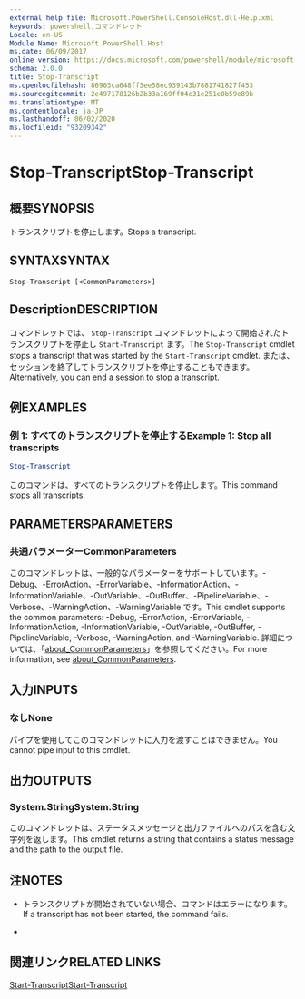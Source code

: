```yaml
---
external help file: Microsoft.PowerShell.ConsoleHost.dll-Help.xml
keywords: powershell,コマンドレット
Locale: en-US
Module Name: Microsoft.PowerShell.Host
ms.date: 06/09/2017
online version: https://docs.microsoft.com/powershell/module/microsoft.powershell.host/stop-transcript?view=powershell-7.1&WT.mc_id=ps-gethelp
schema: 2.0.0
title: Stop-Transcript
ms.openlocfilehash: 86903ca648ff3ee58ec939143b7881741827f453
ms.sourcegitcommit: 2e497178126b2b33a169ff04c31e251e0b59e89b
ms.translationtype: MT
ms.contentlocale: ja-JP
ms.lasthandoff: 06/02/2020
ms.locfileid: "93209342"
---
```

# <span data-ttu-id="8b216-103">Stop-Transcript</span><span class="sxs-lookup"><span data-stu-id="8b216-103">Stop-Transcript</span></span>

## <span data-ttu-id="8b216-104">概要</span><span class="sxs-lookup"><span data-stu-id="8b216-104">SYNOPSIS</span></span>
<span data-ttu-id="8b216-105">トランスクリプトを停止します。</span><span class="sxs-lookup"><span data-stu-id="8b216-105">Stops a transcript.</span></span>

## <span data-ttu-id="8b216-106">SYNTAX</span><span class="sxs-lookup"><span data-stu-id="8b216-106">SYNTAX</span></span>

```
Stop-Transcript [<CommonParameters>]
```

## <span data-ttu-id="8b216-107">Description</span><span class="sxs-lookup"><span data-stu-id="8b216-107">DESCRIPTION</span></span>

<span data-ttu-id="8b216-108">コマンドレットでは、 `Stop-Transcript` コマンドレットによって開始されたトランスクリプトを停止し `Start-Transcript` ます。</span><span class="sxs-lookup"><span data-stu-id="8b216-108">The `Stop-Transcript` cmdlet stops a transcript that was started by the `Start-Transcript` cmdlet.</span></span>
<span data-ttu-id="8b216-109">または、セッションを終了してトランスクリプトを停止することもできます。</span><span class="sxs-lookup"><span data-stu-id="8b216-109">Alternatively, you can end a session to stop a transcript.</span></span>

## <span data-ttu-id="8b216-110">例</span><span class="sxs-lookup"><span data-stu-id="8b216-110">EXAMPLES</span></span>

### <span data-ttu-id="8b216-111">例 1: すべてのトランスクリプトを停止する</span><span class="sxs-lookup"><span data-stu-id="8b216-111">Example 1: Stop all transcripts</span></span>

```powershell
Stop-Transcript
```

<span data-ttu-id="8b216-112">このコマンドは、すべてのトランスクリプトを停止します。</span><span class="sxs-lookup"><span data-stu-id="8b216-112">This command stops all transcripts.</span></span>

## <span data-ttu-id="8b216-113">PARAMETERS</span><span class="sxs-lookup"><span data-stu-id="8b216-113">PARAMETERS</span></span>

### <span data-ttu-id="8b216-114">共通パラメーター</span><span class="sxs-lookup"><span data-stu-id="8b216-114">CommonParameters</span></span>

<span data-ttu-id="8b216-115">このコマンドレットは、一般的なパラメーターをサポートしています。-Debug、-ErrorAction、-ErrorVariable、-InformationAction、-InformationVariable、-OutVariable、-OutBuffer、-PipelineVariable、-Verbose、-WarningAction、-WarningVariable です。</span><span class="sxs-lookup"><span data-stu-id="8b216-115">This cmdlet supports the common parameters: -Debug, -ErrorAction, -ErrorVariable, -InformationAction, -InformationVariable, -OutVariable, -OutBuffer, -PipelineVariable, -Verbose, -WarningAction, and -WarningVariable.</span></span> <span data-ttu-id="8b216-116">詳細については、「[about_CommonParameters](https://go.microsoft.com/fwlink/?LinkID=113216)」を参照してください。</span><span class="sxs-lookup"><span data-stu-id="8b216-116">For more information, see [about_CommonParameters](https://go.microsoft.com/fwlink/?LinkID=113216).</span></span>

## <span data-ttu-id="8b216-117">入力</span><span class="sxs-lookup"><span data-stu-id="8b216-117">INPUTS</span></span>

### <span data-ttu-id="8b216-118">なし</span><span class="sxs-lookup"><span data-stu-id="8b216-118">None</span></span>

<span data-ttu-id="8b216-119">パイプを使用してこのコマンドレットに入力を渡すことはできません。</span><span class="sxs-lookup"><span data-stu-id="8b216-119">You cannot pipe input to this cmdlet.</span></span>

## <span data-ttu-id="8b216-120">出力</span><span class="sxs-lookup"><span data-stu-id="8b216-120">OUTPUTS</span></span>

### <span data-ttu-id="8b216-121">System.String</span><span class="sxs-lookup"><span data-stu-id="8b216-121">System.String</span></span>

<span data-ttu-id="8b216-122">このコマンドレットは、ステータスメッセージと出力ファイルへのパスを含む文字列を返します。</span><span class="sxs-lookup"><span data-stu-id="8b216-122">This cmdlet returns a string that contains a status message and the path to the output file.</span></span>

## <span data-ttu-id="8b216-123">注</span><span class="sxs-lookup"><span data-stu-id="8b216-123">NOTES</span></span>

* <span data-ttu-id="8b216-124">トランスクリプトが開始されていない場合、コマンドはエラーになります。</span><span class="sxs-lookup"><span data-stu-id="8b216-124">If a transcript has not been started, the command fails.</span></span>

*

## <span data-ttu-id="8b216-125">関連リンク</span><span class="sxs-lookup"><span data-stu-id="8b216-125">RELATED LINKS</span></span>

[<span data-ttu-id="8b216-126">Start-Transcript</span><span class="sxs-lookup"><span data-stu-id="8b216-126">Start-Transcript</span></span>](Start-Transcript.md)

